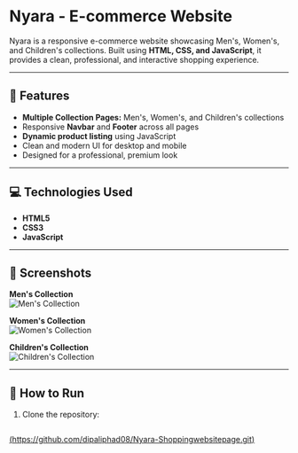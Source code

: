 # Nyara - E-commerce Website

Nyara is a responsive e-commerce website showcasing Men's, Women's, and Children's collections. Built using **HTML, CSS, and JavaScript**, it provides a clean, professional, and interactive shopping experience.

---

## 🌟 Features

- **Multiple Collection Pages:** Men's, Women's, and Children's collections  
- Responsive **Navbar** and **Footer** across all pages  
- **Dynamic product listing** using JavaScript  
- Clean and modern UI for desktop and mobile  
- Designed for a professional, premium look  

---

## 💻 Technologies Used

- **HTML5**  
- **CSS3**  
- **JavaScript**  

---

## 📸 Screenshots

**Men's Collection**  
![Men's Collection](<img width="1920" height="1080" alt="Screenshot 2025-10-07 181456" src="https://github.com/user-attachments/assets/820ec982-3d94-4140-a636-68a97d1ca70a" />
)  

**Women's Collection**  
![Women's Collection](<img width="1920" height="1080" alt="Screenshot 2025-10-07 181519" src="https://github.com/user-attachments/assets/e1979083-516d-4b73-bc80-5b58550ad9af" />
)  

**Children's Collection**  
![Children's Collection](<img width="1920" height="1080" alt="Screenshot 2025-10-07 181535" src="https://github.com/user-attachments/assets/a14cfaed-2f89-4215-82ad-10a00ee664e7" />
)  

---

## 🚀 How to Run

1. Clone the repository:  
   ```bash
  [ (https://github.com/dipaliphad08/Nyara-Shoppingwebsitepage.git)](https://github.com/dipaliphad08/Nyara-Shoppingwebsitepage.git)
